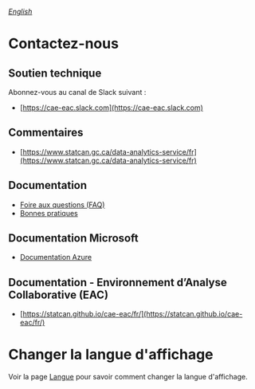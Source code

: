 _[English](../../en/ContactUs)_
# Contactez-nous

## Soutien technique
Abonnez-vous au canal de Slack suivant :
 - [https://cae-eac.slack.com](https://cae-eac.slack.com)

## Commentaires
 - [https://www.statcan.gc.ca/data-analytics-service/fr](https://www.statcan.gc.ca/data-analytics-service/fr)

## Documentation
 - [Foire aux questions (FAQ)](FAQ.md)
 - [Bonnes pratiques](BonnesPratiques.md)

## Documentation Microsoft
 - [Documentation Azure](https://docs.microsoft.com/fr-ca/azure/)

 ## Documentation - Environnement d’Analyse Collaborative (EAC)
 - [https://statcan.github.io/cae-eac/fr/](https://statcan.github.io/cae-eac/fr/)

# Changer la langue d'affichage
Voir la page [Langue](Langue.md) pour savoir comment changer la langue d'affichage.
